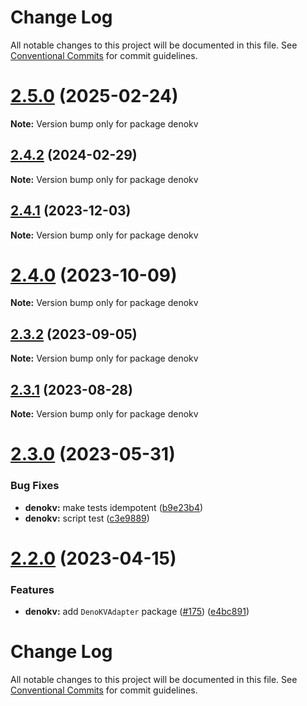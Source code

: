 # Change Log

All notable changes to this project will be documented in this file.
See [Conventional Commits](https://conventionalcommits.org) for commit guidelines.

# [2.5.0](https://github.com/grammyjs/storages/compare/v2.4.2...v2.5.0) (2025-02-24)

**Note:** Version bump only for package denokv

## [2.4.2](https://github.com/grammyjs/storages/compare/v2.4.1...v2.4.2) (2024-02-29)

**Note:** Version bump only for package denokv

## [2.4.1](https://github.com/grammyjs/storages/compare/v2.4.0...v2.4.1) (2023-12-03)

**Note:** Version bump only for package denokv

# [2.4.0](https://github.com/grammyjs/storages/compare/v2.3.2...v2.4.0) (2023-10-09)

**Note:** Version bump only for package denokv

## [2.3.2](https://github.com/grammyjs/storages/compare/v2.3.1...v2.3.2) (2023-09-05)

**Note:** Version bump only for package denokv

## [2.3.1](https://github.com/grammyjs/storages/compare/v2.3.0...v2.3.1) (2023-08-28)

**Note:** Version bump only for package denokv

# [2.3.0](https://github.com/grammyjs/storages/compare/v2.2.0...v2.3.0) (2023-05-31)

### Bug Fixes

- **denokv:** make tests idempotent ([b9e23b4](https://github.com/grammyjs/storages/commit/b9e23b45aee215e7e46d033d1b43a57720a60b30))
- **denokv:** script test ([c3e9889](https://github.com/grammyjs/storages/commit/c3e988981c79cd39a2a3416f7accae09823377c7))

# [2.2.0](https://github.com/grammyjs/storages/compare/v2.1.4...v2.2.0) (2023-04-15)

### Features

- **denokv:** add `DenoKVAdapter` package ([#175](https://github.com/grammyjs/storages/issues/175)) ([e4bc891](https://github.com/grammyjs/storages/commit/e4bc891ffd25192afd71427700f4a81ceac65f36))

# Change Log

All notable changes to this project will be documented in this file. See
[Conventional Commits](https://conventionalcommits.org) for commit guidelines.
